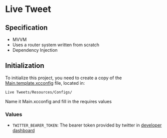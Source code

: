 # Live Tweet

## Specification

- MVVM
- Uses a router system written from scratch
- Dependency Injection

## Initialization

To initialize this project, you need to create a copy of the [Main.template.xcconfig](Live%20Tweets/Resources/Configs/Main.template.xcconfig) file, located in:

`Live Tweets/Resources/Configs/`

Name it Main.xcconfig and fill in the requires values

### Values

- `TWITTER_BEARER_TOKEN`: The bearer token provided by twitter in [developer dashboard](https://developer.twitter.com/en/portal/dashboard)
